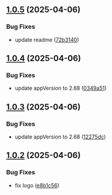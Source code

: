 ## [1.0.5](https://github.com/liranme/redisinsight-secure/compare/v1.0.4...v1.0.5) (2025-04-06)


### Bug Fixes

* update readme ([72b3140](https://github.com/liranme/redisinsight-secure/commit/72b31405f06a2da9076b58ab178d7367234e0d8d))

## [1.0.4](https://github.com/liranme/redisinsight-secure/compare/v1.0.3...v1.0.4) (2025-04-06)


### Bug Fixes

* update appVersion to 2.68 ([0349a51](https://github.com/liranme/redisinsight-secure/commit/0349a51faf163a036e0d33747c6ff0333bd0b7f1))

## [1.0.3](https://github.com/liranme/redisinsight-secure/compare/v1.0.2...v1.0.3) (2025-04-06)


### Bug Fixes

* update appVersion to 2.68 ([12275dc](https://github.com/liranme/redisinsight-secure/commit/12275dca38cf15343105a3946121bf317dcf5016))

## [1.0.2](https://github.com/liranme/redisinsight-secure/compare/v1.0.1...v1.0.2) (2025-04-06)


### Bug Fixes

* fix logo ([e8b1c56](https://github.com/liranme/redisinsight-secure/commit/e8b1c5674e21b62ac0bbdc982d3bcd0c9e016a4d))

